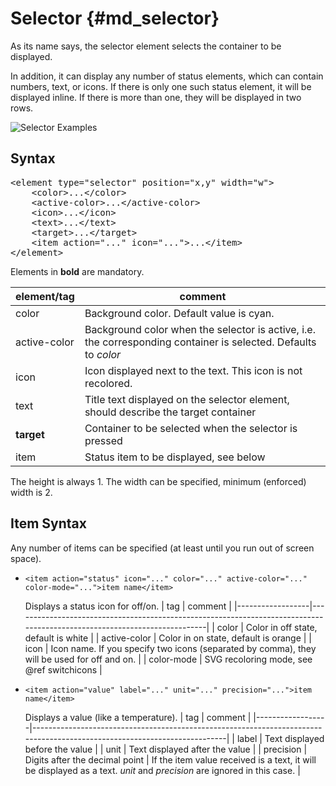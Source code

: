 # Selector {#md_selector}

As its name says, the selector element selects the container to be displayed.

In addition, it can display any number of status elements, which can contain numbers, text, or icons. 
If there is only one such status element, it will be displayed inline. If there is more than one, they will be displayed in two rows.

![Selector Examples](selector.png)

## Syntax

<pre>
&lt;element type="selector" position="x,y" width="w"&gt;
    &lt;color&gt;...&lt;/color&gt;
    &lt;active-color&gt;...&lt;/active-color&gt;
    &lt;icon&gt;...&lt;/icon&gt;
    &lt;text&gt;...&lt;/text&gt;
    &lt;target&gt;...&lt;/target&gt;
    &lt;item action="..." icon="..."&gt;...&lt;/item&gt;
&lt;/element&gt;
</pre>

Elements in **bold** are mandatory.

| element/tag      | comment                                                                                                                      |
|------------------|------------------------------------------------------------------------------------------------------------------------------|
| color            | Background color. Default value is cyan.                                                                                     |
| active-color     | Background color when the selector is active, i.e. the corresponding container is selected. Defaults to *color*              |
| icon             | Icon displayed next to the text. This icon is not recolored.                                                                 |
| text             | Title text displayed on the selector element, should describe the target container                                           |
| **target**       | Container to be selected when the selector is pressed                                                                        |
| item             | Status item to be displayed, see below                                                                                       | 

The height is always 1. The width can be specified, minimum (enforced) width is 2.

## Item Syntax

Any number of items can be specified (at least until you run out of screen space). 

- ```<item action="status" icon="..." color="..." active-color="..." color-mode="...">item name</item>```
  
  Displays a status icon for off/on. 
	| tag              | comment                                                                                                                  |
	|------------------|--------------------------------------------------------------------------------------------------------------------------|
	| color            | Color in off state, default is white                                                                                     |
	| active-color     | Color in on state, default is orange                                                                                     |
	| icon             | Icon name. If you specify two icons (separated by comma), they will be used for off and on.                              |
	| color-mode       | SVG recoloring mode, see @ref switchicons                                                                                | 

- ```<item action="value" label="..." unit="..." precision="...">item name</item>```

  Displays a value (like a temperature).
	| tag              | comment                                                                                                                  |
	|------------------|--------------------------------------------------------------------------------------------------------------------------|
	| label            | Text displayed before the value                                                                                          |
	| unit             | Text displayed after the value                                                                                           |
	| precision        | Digits after the decimal point                                                                                           |
  If the item value received is a text, it will be displayed as a text. *unit* and *precision* are ignored in this case.                          |
